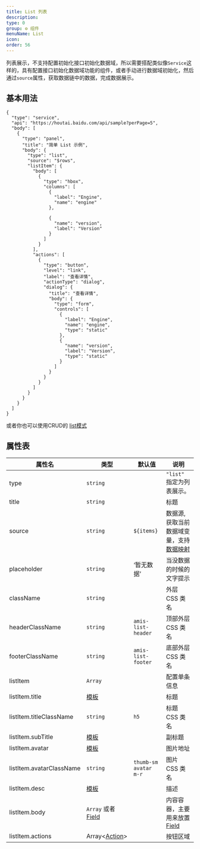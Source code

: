 ```yaml
---
title: List 列表
description: 
type: 0
group: ⚙ 组件
menuName: List
icon: 
order: 56
---
```


列表展示，不支持配置初始化接口初始化数据域，所以需要搭配类似像`Service`这样的，具有配置接口初始化数据域功能的组件，或者手动进行数据域初始化，然后通过`source`属性，获取数据链中的数据，完成数据展示。

## 基本用法

```schema:height="400" scope="body"
{
  "type": "service",
  "api": "https://houtai.baidu.com/api/sample?perPage=5",
  "body": [
    {
      "type": "panel",
      "title": "简单 List 示例",
      "body": {
        "type": "list",
        "source": "$rows",
        "listItem": {
          "body": [
            {
              "type": "hbox",
              "columns": [
                {
                  "label": "Engine",
                  "name": "engine"
                },

                {
                  "name": "version",
                  "label": "Version"
                }
              ]
            }
          ],
          "actions": [
            {
              "type": "button",
              "level": "link",
              "label": "查看详情",
              "actionType": "dialog",
              "dialog": {
                "title": "查看详情",
                "body": {
                  "type": "form",
                  "controls": [
                    {
                      "label": "Engine",
                      "name": "engine",
                      "type": "static"
                    },
                    {
                      "name": "version",
                      "label": "Version",
                      "type": "static"
                    }
                  ]
                }
              }
            }
          ]
        }
      }
    }
  ]
}
```

或者你也可以使用CRUD的 [list模式](./crud#list-%E5%88%97%E8%A1%A8%E6%A8%A1%E5%BC%8F)

## 属性表

| 属性名                   | 类型                             | 默认值                | 说明                                                       |
| ------------------------ | -------------------------------- | --------------------- | ---------------------------------------------------------- |
| type                     | `string`                         |                       | `"list"` 指定为列表展示。                                  |
| title                    | `string`                         |                       | 标题                                                       |
| source                   | `string`                         | `${items}`            | 数据源, 获取当前数据域变量，支持[数据映射](./data-mapping) |
| placeholder              | `string`                         | ‘暂无数据’            | 当没数据的时候的文字提示                                   |
| className                | `string`                         |                       | 外层 CSS 类名                                              |
| headerClassName          | `string`                         | `amis-list-header`    | 顶部外层 CSS 类名                                          |
| footerClassName          | `string`                         | `amis-list-footer`    | 底部外层 CSS 类名                                          |
| listItem                 | `Array`                          |                       | 配置单条信息                                               |
| listItem.title           | [模板](./template)               |                       | 标题                                                       |
| listItem.titleClassName  | `string`                         | `h5`                  | 标题 CSS 类名                                              |
| listItem.subTitle        | [模板](./template)               |                       | 副标题                                                     |
| listItem.avatar          | [模板](./template)               |                       | 图片地址                                                   |
| listItem.avatarClassName | `string`                         | `thumb-sm avatar m-r` | 图片 CSS 类名                                              |
| listItem.desc            | [模板](./template)               |                       | 描述                                                       |
| listItem.body            | `Array` 或者 [Field](./Field.md) |                       | 内容容器，主要用来放置 [Field](./Field.md)                 |
| listItem.actions         | Array<[Action](./action)>        |                       | 按钮区域                                                   |








